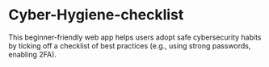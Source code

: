 # Cyber-Hygiene-checklist
This beginner-friendly web app helps users adopt safe cybersecurity habits by ticking off a checklist of best practices (e.g., using strong passwords, enabling 2FA).
